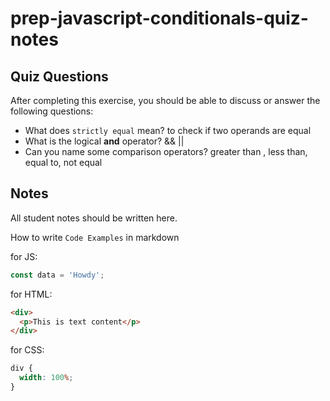 # prep-javascript-conditionals-quiz-notes

## Quiz Questions

After completing this exercise, you should be able to discuss or answer the following questions:

- What does `strictly equal` mean?
  to check if two operands are equal
- What is the logical **and** operator?
  && ||
- Can you name some comparison operators?
  greater than , less than, equal to, not equal

## Notes

All student notes should be written here.

How to write `Code Examples` in markdown

for JS:

```javascript
const data = 'Howdy';
```

for HTML:

```html
<div>
  <p>This is text content</p>
</div>
```

for CSS:

```css
div {
  width: 100%;
}
```
